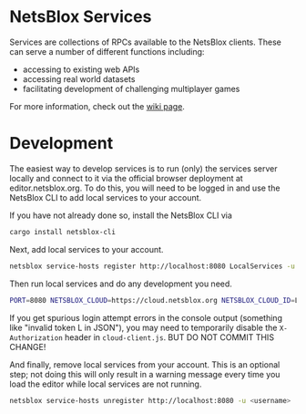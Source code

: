 # NetsBlox Services

Services are collections of RPCs available to the NetsBlox clients. These can
serve a number of different functions including:

- accessing to existing web APIs
- accessing real world datasets
- facilitating development of challenging multiplayer games

For more information, check out the
[wiki page](https://github.com/NetsBlox/NetsBlox/wiki/Services-Overview).

# Development

The easiest way to develop services is to run (only) the services server locally
and connect to it via the official browser deployment at editor.netsblox.org. To
do this, you will need to be logged in and use the NetsBlox CLI to add local
services to your account.

If you have not already done so, install the NetsBlox CLI via

```bash
cargo install netsblox-cli
```

Next, add local services to your account.

```bash
netsblox service-hosts register http://localhost:8080 LocalServices -u <username>
```

Then run local services and do any development you need.

```bash
PORT=8080 NETSBLOX_CLOUD=https://cloud.netsblox.org NETSBLOX_CLOUD_ID=LocalServices NETSBLOX_CLOUD_SECRET=SuperSecret npm start
```

If you get spurious login attempt errors in the console output (something like
"invalid token L in JSON"), you may need to temporarily disable the
`X-Authorization` header in `cloud-client.js`. BUT DO NOT COMMIT THIS CHANGE!

And finally, remove local services from your account. This is an optional step;
not doing this will only result in a warning message every time you load the
editor while local services are not running.

```bash
netsblox service-hosts unregister http://localhost:8080 -u <username>
```
